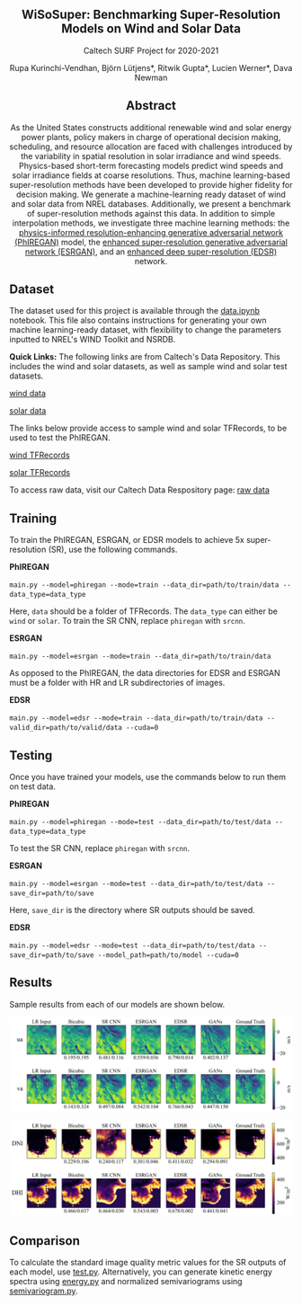 <div align="center">

## WiSoSuper: Benchmarking Super-Resolution Models on Wind and Solar Data

Caltech SURF Project for 2020-2021

Rupa Kurinchi-Vendhan, Björn Lütjens*, Ritwik Gupta*, Lucien Werner*, Dava Newman

## Abstract
As the United States constructs additional renewable wind and solar energy power plants, policy makers in charge of operational decision making, scheduling, and resource allocation are faced with challenges introduced by the variability in spatial resolution in solar irradiance and wind speeds. Physics-based short-term forecasting models predict wind speeds and solar irradiance fields at coarse resolutions. Thus, machine learning-based super-resolution methods have been developed to provide higher fidelity for decision making. We generate a machine-learning ready dataset of wind and solar data from NREL databases. Additionally, we present a benchmark of super-resolution methods against this data. In addition to simple interpolation methods, we investigate three machine learning methods: the [physics-informed resolution-enhancing generative adversarial network (PhIREGAN)](https://www.pnas.org/content/117/29/16805) model, the [enhanced super-resolution generative adversarial network (ESRGAN)](http://openaccess.thecvf.com/content_ECCVW_2018/papers/11133/Wang_ESRGAN_Enhanced_Super-Resolution_Generative_Adversarial_Networks_ECCVW_2018_paper.pdf), and an [enhanced deep super-resolution (EDSR)](https://arxiv.org/abs/1707.02921) network.

<div align="left">

## Dataset
The dataset used for this project is available through the [data.ipynb](https://github.com/RupaKurinchiVendhan/SuperEnergyBench/blob/main/data.ipynb) notebook. This file also contains instructions for generating your own machine learning-ready dataset, with flexibility to change the parameters inputted to NREL's WIND Toolkit and NSRDB.

**Quick Links:**
The following links are from Caltech's Data Repository. This includes the wind and solar datasets, as well as sample wind and solar test datasets.
  
[wind data](https://data.caltech.edu/records/2126)
  
[solar data](https://data.caltech.edu/records/2127)

The links below provide access to sample wind and solar TFRecords, to be used to test the PhIREGAN.

[wind TFRecords](https://drive.google.com/file/d/1YOskV2lmsnaOX9233-_Q2M5GRL779Okq/view?usp=sharing)
  
[solar TFRecords](https://drive.google.com/file/d/16G61UgIyYlDciG_IUyR5XYv8wMB838vb/view?usp=sharing)
  
To access raw data, visit our Caltech Data Respository page: [raw data](https://data.caltech.edu/records/czs3p-5ss80)

## Training
To train the PhIREGAN, ESRGAN, or EDSR models to achieve 5x super-resolution (SR), use the following commands.

**PhIREGAN**

`main.py --model=phiregan --mode=train --data_dir=path/to/train/data --data_type=data_type`

Here, `data` should be a folder of TFRecords. The `data_type` can either be `wind` or `solar`. To train the SR CNN, replace `phiregan` with `srcnn`. 

**ESRGAN**

`main.py --model=esrgan --mode=train --data_dir=path/to/train/data`

As opposed to the PhIREGAN, the data directories for EDSR and ESRGAN must be a folder with HR and LR subdirectories of images. 

**EDSR**

`main.py --model=edsr --mode=train --data_dir=path/to/train/data --valid_dir=path/to/valid/data --cuda=0`

## Testing
Once you have trained your models, use the commands below to run them on test data.

**PhIREGAN**

`main.py --model=phiregan --mode=test --data_dir=path/to/test/data --data_type=data_type`

To test the SR CNN, replace `phiregan` with `srcnn`.

**ESRGAN**

`main.py --model=esrgan --mode=test --data_dir=path/to/test/data --save_dir=path/to/save`

Here, `save_dir` is the directory where SR outputs should be saved.

**EDSR**

`main.py --model=edsr --mode=test --data_dir=path/to/test/data --save_dir=path/to/save --model_path=path/to/model --cuda=0`

## Results
Sample results from each of our models are shown below.
<p align="center">
  <img src="https://github.com/RupaKurinchiVendhan/WiSoSuper/blob/main/figs/wind_sample.jpg" alt="Doodle Jump 3: Fairy Tail Character and Artwork"/>
</p>
<p align="center">
  <img src="https://github.com/RupaKurinchiVendhan/WiSoSuper/blob/main/figs/solar_sample.jpg" alt="Doodle Jump 3: Fairy Tail Character and Artwork"/>
</p>

## Comparison

To calculate the standard image quality metric values for the SR outputs of each model, use [test.py](https://github.com/RupaKurinchiVendhan/SuperEnergyBench/blob/main/test.py). Alternatively, you can generate kinetic energy spectra using [energy.py](https://github.com/RupaKurinchiVendhan/SuperEnergyBench/blob/main/energy.py) and normalized semivariograms using [semivariogram.py](https://github.com/RupaKurinchiVendhan/SuperEnergyBench/blob/main/energy.py).
